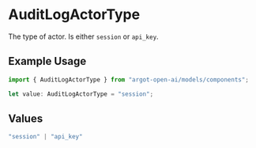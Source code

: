 # AuditLogActorType

The type of actor. Is either `session` or `api_key`.

## Example Usage

```typescript
import { AuditLogActorType } from "argot-open-ai/models/components";

let value: AuditLogActorType = "session";
```

## Values

```typescript
"session" | "api_key"
```